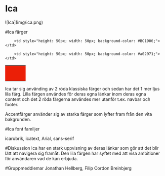 <h1>Ica</h1>
![Ica](img/ica.png)

#Ica färger

<table>
    <tr>
        <td style="height: 50px; width: 50px; background-color: #EB1F07;"></td>

        <td style="height: 50px; width: 50px; background-color: #BC1906;"></td>

        <td style="height: 50px; width: 50px; background-color: #a02971;"></td>
</table>

Ica tar sig använding av 2 röda klassiska färger och sedan har det 1 mer ljus lila färg. Lilla färgen användes för deras egna länkar inom deras egna content och det 2 röda färgerna användes mer utanför t.ex. navbar och footer.

Accentfärger använder sig av starka färger som lyfter fram från den vita bakgrunden.

#Ica font familjer

icarubrik,
icatext,
Arial,
sans-serif

#Diskussion
Ica har en stark uppvisning av deras länkar som gör att det blir lätt att navigera sig framåt. Den lila färgen har syftet med att visa ambitioner för användaren vad de kan erbjuda.

#Gruppmeddlemar
Jonathan Hellberg, Filip Cordon Breinbjerg
